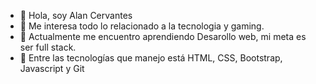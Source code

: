 - 👋 Hola, soy Alan Cervantes
- 👀 Me interesa todo lo relacionado a la tecnologia y gaming.
- 🌱 Actualmente me encuentro aprendiendo Desarollo web, mi meta es ser full stack.
- 💞️ Entre las tecnologías que manejo está HTML, CSS, Bootstrap, Javascript y  Git

<!---
alanpipe/alanpipe is a ✨ special ✨ repository because its `README.md` (this file) appears on your GitHub profile.
You can click the Preview link to take a look at your changes.
--->
